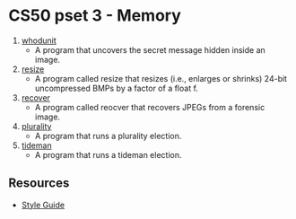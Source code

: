 # CS50 pset 3 - Memory

1. [whodunit](https://github.com/CalvinChe/CS50/blob/master/pset3/whodunit)
    * A program that uncovers the secret message hidden inside an image.
2. [resize](https://github.com/CalvinChe/CS50/blob/master/pset3/resize)
    * A program called resize that resizes (i.e., enlarges or shrinks) 24-bit uncompressed BMPs by a factor of a float f.
3. [recover](https://github.com/CalvinChe/CS50/blob/master/pset3/recover.c)
    * A program called reocver that recovers JPEGs from a forensic image.
4. [plurality](https://github.com/CalvinChe/CS50/blob/master/pset3/plurality.c)
    * A program that runs a plurality election.
5. [tideman](https://github.com/CalvinChe/CS50/blob/master/pset3/tideman.c)
    * A program that runs a tideman election.
## Resources
* [Style Guide](https://cs50.readthedocs.io/style/c/)
